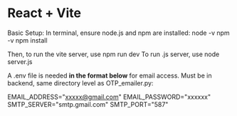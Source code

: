 # React + Vite

Basic Setup:
In terminal, ensure node.js and npm are installed:
node -v
npm -v
npm install

Then, to run the vite server, use npm run dev
To run .js server, use node server.js

A .env file is needed **in the format below** for email access. Must be in backend, same directory level as OTP_emailer.py:

EMAIL_ADDRESS="xxxxx@gmail.com"
EMAIL_PASSWORD="xxxxxx"
SMTP_SERVER="smtp.gmail.com"
SMTP_PORT="587"
